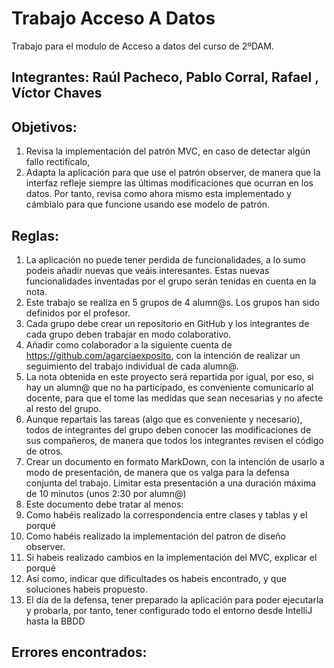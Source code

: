 # Trabajo Acceso A Datos
Trabajo para el modulo de Acceso a datos del curso de 2ºDAM.
## Integrantes: Raúl Pacheco, Pablo Corral, Rafael , Víctor Chaves
## Objetivos: 
1. Revisa la implementación del patrón MVC, en caso de detectar algún fallo rectifícalo,
2. Adapta la aplicación para que use el patrón observer, de manera que la interfaz refleje siempre las últimas modificaciones que ocurran en los datos. Por tanto, revisa como ahora mismo esta implementado y cámbialo para que funcione usando ese modelo de patrón.

## Reglas: 
1. La aplicación no puede tener perdida de funcionalidades, a lo sumo podeis añadir nuevas que veáis interesantes. Estas nuevas funcionalidades inventadas por el grupo serán tenidas en cuenta en la nota.
2. Este trabajo se realiza en 5 grupos de 4 alumn@s. Los grupos han sido definidos por el profesor.
3. Cada grupo debe crear un repositorio en GitHub y los integrantes de cada grupo deben trabajar en modo colaborativo.
4. Añadir como colaborador a la siguiente cuenta de https://github.com/agarciaexposito, con la intención de realizar un seguimiento del trabajo individual de cada alumn@.
5. La nota obtenida en este proyecto será repartida por igual, por eso, si hay un alumn@ que no ha participado, es conveniente comunicarlo al docente, para que el tome las medidas que sean necesarias y no afecte al resto del grupo.
6. Aunque repartais las tareas (algo que es conveniente y necesario), todos de integrantes del grupo deben conocer las modificaciones de sus compañeros, de manera que todos los integrantes revisen el código de otros.
7. Crear un documento en formato MarkDown, con la intención de usarlo a modo de presentación, de manera que os valga para la defensa conjunta del trabajo. Limitar esta presentación a una duración máxima de 10 minutos (unos 2:30 por alumn@)
8. Este documento debe tratar al menos:
9. Como habéis realizado la correspondencia entre clases y tablas y el porqué
10. Como habéis realizado la implementación del patron de diseño observer.
11. Si habeis realizado cambios en la implementación del MVC, explicar el porqué
12. Así como, indicar que dificultades os habeis encontrado,  y que soluciones habeis propuesto.
13. El día de la defensa, tener preparado la aplicación para poder ejecutarla y probarla, por tanto, tener configurado todo el entorno desde IntelliJ hasta la BBDD

## Errores encontrados: 


